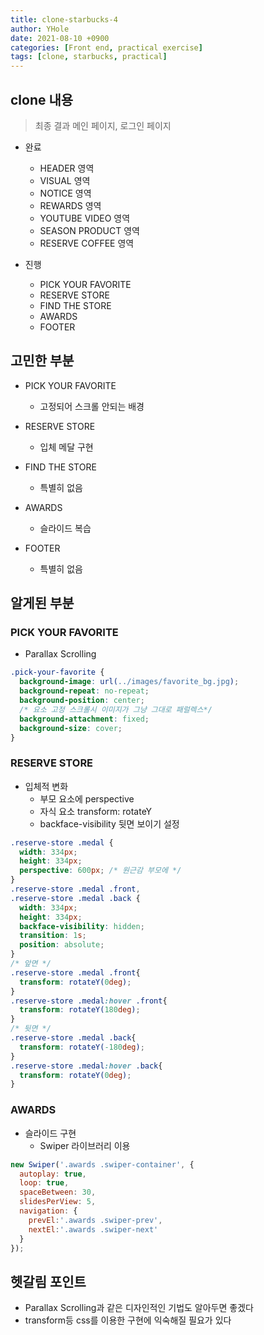 ```yaml
---
title: clone-starbucks-4
author: YHole
date: 2021-08-10 +0900
categories: [Front end, practical exercise]
tags: [clone, starbucks, practical]
---
```


## clone 내용

> 최종 결과 메인 페이지, 로그인 페이지

- 완료
  - HEADER 영역
  - VISUAL 영역
  - NOTICE 영역
  - REWARDS 영역
  - YOUTUBE VIDEO 영역
  - SEASON PRODUCT 영역
  - RESERVE COFFEE 영역

- 진행

  - PICK YOUR FAVORITE
  - RESERVE STORE
  - FIND THE STORE
  - AWARDS
  - FOOTER

## 고민한 부분

- PICK YOUR FAVORITE
  - 고정되어 스크롤 안되는 배경

- RESERVE STORE
  - 입체 메달 구현

- FIND THE STORE
  - 특별히 없음

- AWARDS
  - 슬라이드 복습

- FOOTER
  - 특별히 없음

## 알게된 부분

### PICK YOUR FAVORITE

- Parallax Scrolling

```css
.pick-your-favorite {
  background-image: url(../images/favorite_bg.jpg);
  background-repeat: no-repeat;
  background-position: center;
  /* 요소 고정 스크롤시 이미지가 그냥 그대로 패럴렉스*/
  background-attachment: fixed; 
  background-size: cover;
}
```

### RESERVE STORE

- 입체적 변화
  - 부모 요소에 perspective
  - 자식 요소 transform: rotateY
  - backface-visibility 뒷면 보이기 설정

```css
.reserve-store .medal {
  width: 334px;
  height: 334px;
  perspective: 600px; /* 원근감 부모에 */
}
.reserve-store .medal .front,
.reserve-store .medal .back {
  width: 334px;
  height: 334px;
  backface-visibility: hidden;
  transition: 1s;
  position: absolute;
}
/* 앞면 */
.reserve-store .medal .front{
  transform: rotateY(0deg);
}
.reserve-store .medal:hover .front{
  transform: rotateY(180deg);
}
/* 뒷면 */
.reserve-store .medal .back{
  transform: rotateY(-180deg);
}
.reserve-store .medal:hover .back{
  transform: rotateY(0deg);
}
```

### AWARDS

- 슬라이드 구현
  - Swiper 라이브러리 이용

```javascript
new Swiper('.awards .swiper-container', {
  autoplay: true,
  loop: true,
  spaceBetween: 30,
  slidesPerView: 5,
  navigation: {
    prevEl:'.awards .swiper-prev',
    nextEl:'.awards .swiper-next'
  }
});
```

## 헷갈림 포인트

- Parallax Scrolling과 같은 디자인적인 기법도 알아두면 좋겠다
- transform등 css를 이용한 구현에 익숙해질 필요가 있다
